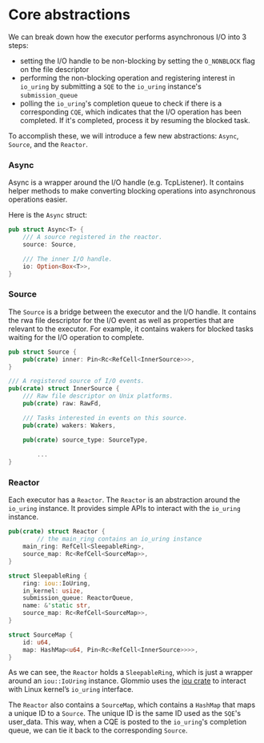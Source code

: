 # Core abstractions

We can break down how the executor performs asynchronous I/O into 3 steps:

- setting the I/O handle to be non-blocking by setting the `O_NONBLOCK` flag on the file descriptor
- performing the non-blocking operation and registering interest in `io_uring` by submitting a `SQE` to the `io_uring` instance's `submission_queue`
- polling the `io_uring`'s completion queue to check if there is a corresponding `CQE`, which indicates that the I/O operation has been completed. If it's completed, process it by resuming the blocked task.

To accomplish these, we will introduce a few new abstractions: `Async`, `Source`, and the `Reactor`.

### Async

Async is a wrapper around the I/O handle (e.g. TcpListener). It contains helper methods to make converting blocking operations into asynchronous operations easier.

Here is the `Async` struct:

```rust
pub struct Async<T> {
    /// A source registered in the reactor.
    source: Source,

    /// The inner I/O handle.
    io: Option<Box<T>>,
}
```

### Source

The `Source` is a bridge between the executor and the I/O handle. It contains the rwa file descriptor for the I/O event as well as properties that are relevant to the executor. For example, it contains wakers for blocked tasks waiting for the I/O operation to complete.

```rust
pub struct Source {
    pub(crate) inner: Pin<Rc<RefCell<InnerSource>>>,
}

/// A registered source of I/O events.
pub(crate) struct InnerSource {
    /// Raw file descriptor on Unix platforms.
    pub(crate) raw: RawFd,

    /// Tasks interested in events on this source.
    pub(crate) wakers: Wakers,

    pub(crate) source_type: SourceType,
		
		...
}
```

### Reactor

Each executor has a `Reactor`. The `Reactor` is an abstraction around the `io_uring` instance. It provides simple APIs to interact with the `io_uring` instance.

```rust
pub(crate) struct Reactor {
		// the main_ring contains an io_uring instance
    main_ring: RefCell<SleepableRing>,
    source_map: Rc<RefCell<SourceMap>>,
}

struct SleepableRing {
    ring: iou::IoUring,
    in_kernel: usize,
    submission_queue: ReactorQueue,
    name: &'static str,
    source_map: Rc<RefCell<SourceMap>>,
}

struct SourceMap {
    id: u64,
    map: HashMap<u64, Pin<Rc<RefCell<InnerSource>>>>,
}
```

As we can see, the `Reactor` holds a `SleepableRing`, which is just a wrapper around an `iou::IoUring` instance. Glommio uses the [iou crate](https://docs.rs/iou/latest/iou/) to interact with Linux kernel’s `io_uring` interface.

The `Reactor` also contains a `SourceMap`, which contains a `HashMap` that maps a unique ID to a `Source`. The unique ID is the same ID used as the `SQE`'s user_data. This way, when a CQE is posted to the `io_uring`'s completion queue, we can tie it back to the corresponding `Source`.
